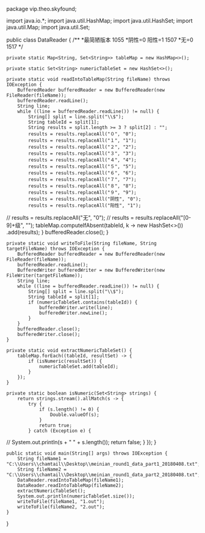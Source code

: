 package vip.theo.skyfound;

import java.io.*;
import java.util.HashMap;
import java.util.HashSet;
import java.util.Map;
import java.util.Set;

public class DataReader {
/**
*最简陋版本		1055
*阴性=0 阳性=1	1507
*无=0			1517
*/

    private static Map<String, Set<String>> tableMap = new HashMap<>();

    private static Set<String> numericTableSet = new HashSet<>();

    private static void readIntoTableMap(String fileName) throws IOException {
        BufferedReader bufferedReader = new BufferedReader(new FileReader(fileName));
        bufferedReader.readLine();
        String line;
        while ((line = bufferedReader.readLine()) != null) {
            String[] split = line.split("\\$");
            String tableId = split[1];
            String results = split.length >= 3 ? split[2] : "";
            results = results.replaceAll("０", "0");
            results = results.replaceAll("１", "1");
            results = results.replaceAll("２", "2");
            results = results.replaceAll("３", "3");
            results = results.replaceAll("４", "4");
            results = results.replaceAll("５", "5");
            results = results.replaceAll("６", "6");
            results = results.replaceAll("７", "7");
            results = results.replaceAll("８", "8");
            results = results.replaceAll("９", "9");
            results = results.replaceAll("阴性", "0");
            results = results.replaceAll("阳性", "1");
//            results = results.replaceAll("无", "0");
//            results = results.replaceAll("[0-9]+级", "");
            tableMap.computeIfAbsent(tableId, k -> new HashSet<>())
                    .add(results);
        }
        bufferedReader.close();
    }

    private static void writeToFile(String fileName, String targetFileName) throws IOException {
        BufferedReader bufferedReader = new BufferedReader(new FileReader(fileName));
        bufferedReader.readLine();
        BufferedWriter bufferedWriter = new BufferedWriter(new FileWriter(targetFileName));
        String line;
        while ((line = bufferedReader.readLine()) != null) {
            String[] split = line.split("\\$");
            String tableId = split[1];
            if (numericTableSet.contains(tableId)) {
                bufferedWriter.write(line);
                bufferedWriter.newLine();
            }
        }
        bufferedReader.close();
        bufferedWriter.close();
    }

    private static void extractNumericTableSet() {
        tableMap.forEach((tableId, resultSet) -> {
            if (isNumeric(resultSet)) {
                numericTableSet.add(tableId);
            }
        });
    }

    private static boolean isNumeric(Set<String> strings) {
        return strings.stream().allMatch(s -> {
            try {
                if (s.length() != 0) {
                    Double.valueOf(s);
                }
                return true;
            } catch (Exception e) {
//                System.out.println(s + " " + s.length());
                return false;
            }
        });
    }

    public static void main(String[] args) throws IOException {
        String fileName1 = "C:\\Users\\chamtail\\Desktop\\meinian_round1_data_part1_20180408.txt";
        String fileName2 = "C:\\Users\\chamtail\\Desktop\\meinian_round1_data_part2_20180408.txt";
        DataReader.readIntoTableMap(fileName1);
        DataReader.readIntoTableMap(fileName2);
        extractNumericTableSet();
        System.out.println(numericTableSet.size());
        writeToFile(fileName1, "1.out");
        writeToFile(fileName2, "2.out");
    }
}
